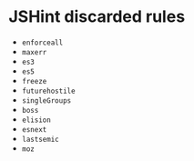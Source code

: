 # JSHint discarded rules

* `enforceall`
* `maxerr`
* `es3`
* `es5`
* `freeze`
* `futurehostile`
* `singleGroups`
* `boss`
* `elision`
* `esnext`
* `lastsemic`
* `moz`
